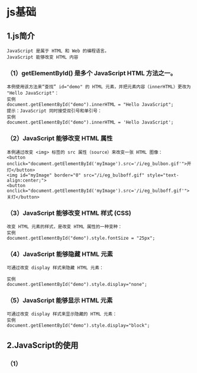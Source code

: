 # js基础
## 1.js简介
    JavaScript 是属于 HTML 和 Web 的编程语言。
    JavaScript 能够改变 HTML 内容
### （1）getElementById() 是多个 JavaScript HTML 方法之一。
    本例使用该方法来“查找” id="demo" 的 HTML 元素，并把元素内容（innerHTML）更改为 "Hello JavaScript"：
    实例
    document.getElementById("demo").innerHTML = "Hello JavaScript";
    提示：JavaScript 同时接受双引号和单引号：
    实例
    document.getElementById("demo").innerHTML = 'Hello JavaScript';

### （2）JavaScript 能够改变 HTML 属性
    本例通过改变 <img> 标签的 src 属性（source）来改变一张 HTML 图像：
    <button onclick="document.getElementById('myImage').src='/i/eg_bulbon.gif'">开灯</button>
    <img id="myImage" border="0" src="/i/eg_bulboff.gif" style="text-align:center;">
    <button onclick="document.getElementById('myImage').src='/i/eg_bulboff.gif'">关灯</button>

### （3）JavaScript 能够改变 HTML 样式 (CSS)
    改变 HTML 元素的样式，是改变 HTML 属性的一种变种：
    实例
    document.getElementById("demo").style.fontSize = "25px";

### （4）JavaScript 能够隐藏 HTML 元素
    可通过改变 display 样式来隐藏 HTML 元素：

    实例
    document.getElementById("demo").style.display="none";

### （5）JavaScript 能够显示 HTML 元素
    可通过改变 display 样式来显示隐藏的 HTML 元素：
    实例
    document.getElementById("demo").style.display="block";

## 2.JavaScript的使用
### （1）<script> 标签
    在 HTML 中，JavaScript 代码必须位于 <script> 与 </script> 标签之间。
    实例
    <script>
    document.getElementById("demo").innerHTML = "我的第一段 JavaScript";
    </script>
    注释：旧的 JavaScript 例子也许会使用 type 属性：<script type="text/javascript">。
    注释：type 属性不是必需的。JavaScript 是 HTML 中的默认脚本语言。

### （2）JavaScript 函数和事件
    JavaScript 函数是一种 JavaScript 代码块，它可以在调用时被执行。
    例如，当发生事件时调用函数，比如当用户点击按钮时。
### （3）JavaScript的位置
#### 内部脚本
    您能够在 HTML 文档中放置任意数量的脚本。
    脚本可被放置与 HTML 页面的 <body> 或 <head> 部分中，或兼而有之。
    提示：把脚本置于 <body> 元素的底部，可改善显示速度，因为脚本编译会拖慢显示。

#### 外部脚本
##### 外部脚本位置
    脚本可放置与外部文件中：
    外部文件：myScript.js
    function myFunction() {
        document.getElementById("demo").innerHTML = "段落被更改。";
    }
    外部脚本很实用，如果相同的脚本被用于许多不同的网页。
    JavaScript 文件的文件扩展名是 .js。
##### 外部脚本使用
    如需使用外部脚本，请在 <script> 标签的 src (source) 属性中设置脚本的名称：
    实例
    <script src="myScript.js"></script>
    注释：外部脚本不能包含 <script> 标签。

##### 外部 JavaScript 的优势
    在外部文件中放置脚本有如下优势：
    分离了 HTML 和代码
    使 HTML 和 JavaScript 更易于阅读和维护
    已缓存的 JavaScript 文件可加速页面加载
    如需向一张页面添加多个脚本文件 - 请使用多个 script 标签：
    实例
    <script src="myScript1.js"></script>
    <script src="myScript2.js"></script>
##### 外部引用
    可通过完整的 URL 或相对于当前网页的路径引用外部脚本：
    本例使用完整的 URL 来链接至脚本：
    实例
    <script src="https://www.w3school.com.cn/js/myScript1.js"></script>
    本例使用了位于当前网站上指定文件夹中的脚本：
    实例
    <script src="/js/myScript1.js"></script>
    本例链接了与当前页面相同文件夹的脚本：
    实例
    <script src="myScript1.js"></script>
 
    您能够在 HTML 文件路径中学习更多有关文件路径的知识 
### 3.JavaScript 输出
    JavaScript 不提供任何内建的打印或显示函数。

    JavaScript 显示方案
    JavaScript 能够以不同方式“显示”数据：
    使用 window.alert() 写入警告框
    使用 document.write() 写入 HTML 输出
    使用 innerHTML 写入 HTML 元素
    使用 console.log() 写入浏览器控制台
#### （1）使用 innerHTML
    如需访问 HTML 元素，JavaScript 可使用 document.getElementById(id) 方法。
    id 属性定义 HTML 元素。innerHTML 属性定义 HTML 内容：

    实例
    <!DOCTYPE html>
    <html>
    <body>
        <h1>我的第一张网页</h1>
        <p>我的第一个段落</p>
        <p id="demo"></p>

    <script>
        document.getElementById("demo").innerHTML = 5 + 6;
    </script>
    </body>
    </html> 
    提示：更改 HTML 元素的 innerHTML 属性是在 HTML 中显示数据的常用方法。

#### （2）使用 document.write()
    出于测试目的，使用 document.write() 比较方便：
    实例
    <!DOCTYPE html>
    <html>
    <body>
        <h1>我的第一张网页</h1>
        <p>我的第一个段落</p>
    <script>
        document.write(5 + 6);
    </script>
    </body>
    </html> 
    注意：在 HTML 文档完全加载后使用 document.write() 将删除所有已有的 HTML ：
    实例
    <!DOCTYPE html>
    <html>
    <body>
        <h1>我的第一张网页</h1>
        <p>我的第一个段落</p>
    <button onclick="document.write(5 + 6)">试一试</button>
    </body>
    </html>
    提示：document.write() 方法仅用于测试。

#### （3）使用 window.alert()
    您能够使用警告框来显示数据：
    实例
    <!DOCTYPE html>
    <html>
    <body>
        <h1>我的第一张网页</h1>
        <p>我的第一个段落</p>
    <script>
        window.alert(5 + 6);
    </script>

    </body>
    </html> 
 
    使用 console.log()
    在浏览器中，您可使用 console.log() 方法来显示数据。
    请通过 F12 来激活浏览器控制台，并在菜单中选择“控制台”。
    实例
    <!DOCTYPE html>
    <html>
    <body>
        <h1>我的第一张网页</h1>
        <p>我的第一个段落</p>
    <script>
        console.log(5 + 6);
    </script>

    </body>
    </html>
## 3.js语法句
    在 HTML 中，JavaScript 语句是由 web 浏览器“执行”的“指令”。

    实例
    var x, y, z;	// 语句 1
    x = 22;		// 语句 2
    y = 11;		// 语句 3
    z = x + y;	// 语句 4
### （1）JavaScript 语句由以下构成：

    值、运算符、表达式、关键词和注释。

    这条语句告诉浏览器在 id="demo" 的 HTML 元素中输出 "Hello Kitty."：
    实例
    document.getElementById("demo").innerHTML = "Hello Kitty.";
    大多数 JavaScript 程序都包含许多 JavaScript 语句。
    这些语句会按照它们被编写的顺序逐一执行。
    注释：JavaScript 程序（以及 JavaScript 语句）常被称为 JavaScript 代码。
### （2）分号分隔 JavaScript 语句。
        a = 5;
        b = 6;
        c = a + b;
    如果有分号分隔，允许在同一行写多条语句：
    a = 5; b = 6; c = a + b;
    您可能在网上看到不带分号的例子。
    提示：以分号结束语句不是必需的，但我们仍然强烈建议您这么做。

### （3）JavaScript 空白字符
    JavaScript 会忽略多个空格。您可以向脚本添加空格，以增强可读性。
    下面这两行是相等的：
    var person = "Bill";
    var person="Bill"; 
    在运算符旁边（ = + - * / ）添加空格是个好习惯：
    var x = y + z;
### （4）JavaScript 行长度和折行
    为了达到最佳的可读性，程序员们常常喜欢把代码行控制在 80 个字符以内。
    如果 JavaScript 语句太长，对其进行折行的最佳位置是某个运算符：
    实例
    document.getElementById("demo").innerHTML =
    "Hello Kitty.";
### （5）JavaScript 代码块
    JavaScript 语句可以用花括号（{...}）组合在代码块中。
    代码块的作用是定义一同执行的语句。
    您会在 JavaScript 中看到成块组合在一起的语句：
    实例
    function myFunction() {
        document.getElementById("demo").innerHTML = "Hello Kitty.";
        document.getElementById("myDIV").innerHTML = "How are you?";
    }

### （6）JavaScript 关键词
    JavaScript 语句常常通过某个关键词来标识需要执行的 JavaScript 动作。
    关键词	        描述
    break	        终止 switch 或循环。
    continue	    跳出循环并在顶端开始。
    debugger	    停止执行 JavaScript，并调用调试函数（如果可用）。
    do ... while	执行语句块，并在条件为真时重复代码块。
    for	            标记需被执行的语句块，只要条件为真。
    function	    声明函数。
    if ... else	    标记需被执行的语句块，根据某个条件。
    return	        退出函数。
    switch	        标记需被执行的语句块，根据不同的情况。
    try ... catch	对语句块实现错误处理。
    var	            声明变量。
    注释：JavaScript 关键词指的是保留的单词。保留词无法用作变量名。
## 4.js语法
    javaScript 语法是一套规则，它定义了 JavaScript 的语言结构。
    var x, y;	// 如何声明变量
    x = 7; y = 8;	// 如何赋值
    z = x + y;	// 如何计算值
 ### (1)JavaScript 值
    JavaScript 语句定义两种类型的值：混合值和变量值。
    混合值被称为字面量（literal）。变量值被称为变量。
### (2)JavaScript 字面量
#### 书写混合值最重要的规则是：
        写数值有无小数点均可：
#### 字符串是文本，由双引号或单引号包围：
        "Bill Gates"
        'Bill Gates' 
### （3）JavaScript 变量
    在编程语言中，变量用于存储数据值。
    JavaScript 使用 var 关键词来声明变量。
    = 号用于为变量赋值。
    在本例中，x 被定义为变量。然后，x 被赋的值是 7：
        var x;
        x = 7;
### (4)JavaScript 运算符
    JavaScript 使用算数运算符（+ - * /）来计算值：
        (7 + 8) * 10
    JavaScript 使用赋值运算符（=）向变量赋值：
        var x, y;
        var x = 7;
        var y = 8;
#### (5)JavaScript 表达式
    表达式是值、变量和运算符的组合，计算结果是值。
        6 * 10
    表达式也可包含变量值：
        x * 10
    值可以是多种类型，比如数值和字符串。
    例如，"Bill" + " " + "Gates"，计算为 "Bill Gates"：
#### (6)JavaScript 关键词
    JavaScript 关键词用于标识被执行的动作。
    var 关键词告知浏览器创建新的变量：
    var x = 7 + 8;
    var y = x * 10; 
 
#### (7)JavaScript 注释
    并非所有 JavaScript 语句都被“执行”。
    双斜杠 // 或 /* 与 */ 之间的代码被视为注释。
    注释会被忽略，不会被执行：
    var x = 7;   // 会执行
    // var x = 8;   不会执行
 
#### (8)JavaScript 标识符
##### 标识符是名称。
        在 JavaScript 中，标识符用于命名变量（以及关键词、函数和标签）。
        在大多数编程语言中，合法名称的规则大多相同。
##### 在 JavaScript 中，首字符必须是字母、下划线（-）或美元符号（$）。
        连串的字符可以是字母、数字、下划线或美元符号。
        提示：数值不可以作为首字符。这样，JavaScript 就能轻松区分标识符和数值。

##### JavaScript 对大小写敏感
    所有 JavaScript 标识符对大小写敏感。
    变量 lastName 和 lastname，是两个不同的变量。
        lastName = "Gates";
        lastname = "Jobs"; 
    JavaScript 不会把 VAR 或 Var 译作关键词 var。

##### JavaScript 与驼峰式大小写
    历史上，程序员曾使用三种把多个单词连接为一个变量名的方法：
    连字符：
        first-name, last-name, master-card, inter-city.
    注释：JavaScript 中不能使用连字符。它是为减法预留的。
    下划线：
        first_name, last_name, master_card, inter_city.
    驼峰式大小写（Camel Case）：
        FirstName, LastName, MasterCard, InterCity.
        camelCase
    JavaScript 程序员倾向于使用以小写字母开头的驼峰大小写：
        firstName, lastName, masterCard, interCity
##### JavaScript 字符集
    JavaScript 使用 Unicode 字符集。
    Unicode 覆盖世界上几乎所有的字符、标点和符号。
## JavaScript 注释
    JavaScript 注释用于解释 JavaScript 代码，增强其可读性。
    JavaScript 注释也可以用于在测试替代代码时阻止执行。

### 1.单行注释
    单行注释以 // 开头。
    任何位于 // 与行末之间的文本都会被 JavaScript 忽略（不会执行）。
    本例在每条代码行之前使用单行注释：
    实例
    // 改变标题：
        document.getElementById("myH").innerHTML = "我的第一张页面";
    // 改变段落：
        document.getElementById("myP").innerHTML = "我的第一个段落。";

    本例在每行结尾处使用了单行注释来解释代码：
    实例
        var x = 5;      // 声明 x，为其赋值 5
        var y = x + 2;  // 声明 y，为其赋值 x + 2
   
### 2.多行注释
        多行注释以 /* 开头，以 */ 结尾。
        任何位于 /* 和 */ 之间的文本都会被 JavaScript 忽略。
    本例使用多行注释（注释块）来解释代码：
    实例
        /*
        下面的代码会改变
        网页中
        id = "myH" 的标题
        以及 id = "myP" 的段落：
        */
        document.getElementById("myH").innerHTML = "我的第一张页面";
        document.getElementById("myP").innerHTML = "我的第一个段落。"; 

### 3.使用注释来阻止执行
    使用注释来防止代码执行很适合代码测试。
    在代码行之前添加 // 会把可执行的代码行更改为注释。
    本例使用 // 来阻止代码行的执行：

    实例
        //document.getElementById("myH").innerHTML = "我的第一张页面";
        document.getElementById("myP").innerHTML = "我的第一个段落。"; 
    本例使用注释块来阻止多行代码的执行：
    实例
        /*
        document.getElementById("myH").innerHTML = "我的第一张页面";
        document.getElementById("myP").innerHTML = "我的第一个段落。";
        */
### 4.JavaScript 变量
#### (1)JavaScript 变量是存储数据值的容器。
    在本例中，x、y 和 z 是变量：
    实例
        var x = 7;
        var y = 8;
        var z = x + y; 
    从上例中，您可获得：
        x 存储值 7
        y 存储值 8
        z 存储值 15
    类似代数
    在本例中，price1、price2 以及 total 是变量：
    实例
        var price1 = 7;
        var price2 = 8;
        var price3 = 12;
        var total = price1 + price2 + price3;
    在编程中，类似代数，我们使用变量（比如 price1）来存放值。
    在编程中，类似代数，我们在表达式中使用变量（total = price1 + price2 + price3）。
    从上例中，您可以算出 total 的值是 27。
    提示：JavaScript 变量是存储数据值的容器。

#### (2)赋值运算符
    在 JavaScript 中，等号（=）是赋值运算符，而不是“等于”运算符。
    这一点与代数不同。下面的代码在代数中是不合理的：
        x = x + 5
    然而在 JavaScript 中，它非常合理：把 x + 5 的值赋给 x。
    （计算 x + 5 的值并把结果放入 x 中。x 的值递增 5。）
    注释：JavaScript 中的“等于”运算符是 ==。

#### (3)JavaScript 数据类型
    JavaScript 变量可存放数值，比如 100，以及文本值，比如 "Bill Gates"。
    在编程中，文本值被称为字符串。
    JavaScript 可处理多种数据类型，但是现在，我们只关注数值和字符串值。
##### 字符串被包围在双引号或单引号中。数值不用引号。
    如果把数值放在引号中，会被视作文本字符串。
    实例
        var pi = 3.14;
        var person = "Bill Gates";
        var answer = 'How are you!';
#### (4)声明（创建） JavaScript 变量
    在 JavaScript 中创建变量被称为“声明”变量。
    您可以通过 var 关键词来声明 JavaScript 变量：
        var carName;
    声明之后，变量是没有值的。（技术上，它的值是 undefined。）
    如需赋值给变量，请使用等号：
        carName = "porsche";
    您可以在声明变量时向它赋值：
        var carName = "porsche";
    在上面的例子中，我们创建了名为 carName 的变量，并向其赋值 "porsche"。

    然后，我们在 id="demo" 的 HTML 段落中“输出”该值：
    实例
        <p id="demo"></p>
        <script>
        var carName = "porsche";
        document.getElementById("demo").innerHTML = carName; 
        </script>
    提示：在脚本的开头声明所有变量是个好习惯！

#### (5)一条语句，多个变量
    您可以在一条语句中声明许多变量,以 var 作为语句的开头，并以逗号分隔变量：
        var person = "Bill Gates", carName = "porsche", price = 15000;
    声明可横跨多行：
        var person = "Bill Gates",
        carName = "porsche",
        price = 15000;
#### (6)Value = undefined
    在计算机程序中，被声明的变量经常是不带值的。值可以是需被计算的内容，或是之后被提供的数据，比如数据输入。
    不带有值的变量，它的值将是 undefined。
    变量 carName 在这条语句执行后的值是 undefined：
    实例
        var carName;
#### (7)重复声明 JavaScript 变量
    如果再次声明某个 JavaScript 变量，将不会丢它的值。
    在这两条语句执行后，变量 carName 的值仍然是 "porsche"：
    实例
        var carName = "porsche";
        var carName; 
#### (8)JavaScript 算术
    与代数类似，您能够通过 JavaScript 变量进行算术运算，使用 = 和 + 之类的运算符：

    实例
        var x = 3 + 5 + 8;
    字符串也可以使用加号，但是字符串将被级联：

    实例
        var x = "Bill" + " " + "Gates";
        
    还可以试试这个：
    实例
        var x = "8" + 3 + 5;
    提示：如果把要给数值放入引号中，其余数值会被视作字符串并被级联。

    现在试试这个：
    实例
        var x = 3 + 5 + "8";
### 5.JavaScript Let
    ES2015 引入了两个重要的 JavaScript 新关键词：let 和 const。
    这两个关键字在 JavaScript 中提供了块作用域（Block Scope）变量（和常量）。
    在 ES2015 之前，JavaScript 只有两种类型的作用域：全局作用域和函数作用域。
#### （1）全局作用域
    全局（在函数之外）声明的变量拥有全局作用域。
    实例
        var carName = "porsche";
        // 此处的代码可以使用 carName
        function myFunction() {
        // 此处的代码也可以使用 carName
        }
    全局变量可以在 JavaScript 程序中的任何位置访问。

#### （2）函数作用域
    局部（函数内）声明的变量拥有函数作用域。
    实例
        // 此处的代码不可以使用 carName
        function myFunction() {
            var carName = "porsche";
            // code here CAN use carName
        }
        // 此处的代码不可以使用 carName
    局部变量只能在它们被声明的函数内访问。

#### （3）JavaScript 块作用域
    通过 var 关键词声明的变量没有块作用域。
    在块 {} 内声明的变量可以从块之外进行访问。
    实例
        { 
        var x = 10; 
        }
        // 此处可以使用 x
    在 ES2015 之前，JavaScript 是没有块作用域的。
    可以使用 let 关键词声明拥有块作用域的变量。
    在块 {} 内声明的变量无法从块外访问：

    实例
        { 
        let x = 10;
        }
        // 此处不可以使用 x
#### （4）重新声明变量
    使用 var 关键字重新声明变量会带来问题。
    在块中重新声明变量也将重新声明块外的变量：
    实例
        var x = 10;
        // 此处 x 为 10
        { 
        var x = 6;
        // 此处 x 为 6
        }
        // 此处 x 为 6
    使用 let 关键字重新声明变量可以解决这个问题。
    在块中重新声明变量不会重新声明块外的变量：
    实例
        var x = 10;
        // 此处 x 为 10
        { 
        let x = 6;
        // 此处 x 为 6
        }
        // 此处 x 为 10
    
    下表定义了第一个完全支持 let 关键词的浏览器版本：
#### （4）循环作用域
##### 在循环中使用 var：
    实例
    var i = 7;
    for (var i = 0; i < 10; i++) {
    // 一些语句
        }
    // 此处，i 为 10

##### 在循环中使用 let：

    实例
    let i = 7;
    for (let i = 0; i < 10; i++) {
    // 一些语句
    }
    // 此处 i 为 7
    在第一个例子中，在循环中使用的变量使用 var 重新声明了循环之外的变量。
    在第二个例子中，在循环中使用的变量使用 let 并没有重新声明循环外的变量。
    如果在循环中用 let 声明了变量 i，那么只有在循环内，变量 i 才是可见的。

#### （5）函数作用域
    在函数内声明变量时，使用 var 和 let 很相似。
    它们都有函数作用域：
    function myFunction() {
        var carName = "porsche";   // 函数作用域
    }
    function myFunction() {
        let carName = "porsche";   // 函数作用域
    }
#### （6）全局作用域
    块外声明声明，那么 var 和 let 也很相似。
    它们都拥有全局作用域：
    var x = 10;       // 全局作用域
    let y = 6;       // 全局作用域
#### （7）HTML 中的全局变量
    使用 JavaScript 的情况下，全局作用域是 JavaScript 环境。
    在 HTML 中，全局作用域是 window 对象。
    通过 var 关键词定义的全局变量属于 window 对象：
        实例
        var carName = "porsche";
        // 此处的代码可使用 window.carName

    通过 let 关键词定义的全局变量不属于 window 对象：
        实例
        let carName = "porsche";
        // 此处的代码不可使用 window.carName
#### （8）重新声明
##### 允许在程序的任何位置使用 var 重新声明 JavaScript 变量：
        实例
        var x = 10;
        // 现在，x 为 10
        var x = 6;
        // 现在，x 为 6

##### 在相同的作用域，或在相同的块中，通过 let 重新声明一个 var 变量是不允许的：
        实例
        var x = 10;       // 允许
        let x = 6;       // 不允许

        {
        var x = 10;   // 允许
        let x = 6;   // 不允许
        }
    在相同的作用域，或在相同的块中，通过 let 重新声明一个 let 变量是不允许的：

    实例
        let x = 10;       // 允许
        let x = 6;       // 不允许

        {
        let x = 10;   // 允许
        let x = 6;   // 不允许
        }
    在相同的作用域，或在相同的块中，通过 var 重新声明一个 let 变量是不允许的：

    实例
        let x = 10;       // 允许
        var x = 6;       // 不允许

        {
        let x = 10;   // 允许
        var x = 6;   // 不允许
        }
    在不同的作用域或块中，通过 let 重新声明变量是允许的：

    实例
    let x = 6;       // 允许

    {
    let x = 7;   // 允许
    }

    {
    let x = 8;   // 允许
    }
#### （8）提升
    通过 var 声明的变量会提升到顶端。如果您不了解什么是提升（Hoisting），请学习我们的提升这一章。
    您可以在声明变量之前就使用它：
        实例
        // 在此处，您可以使用 carName
        var carName;
    通过 let 定义的变量不会被提升到顶端。
    在声明 let 变量之前就使用它会导致 ReferenceError。
    变量从块的开头一直处于“暂时死区”，直到声明为止：
    实例
    // 在此处，您不可以使用 carName
    let carName;
### 6.JavaScript Const
    通过 const 定义的变量与 let 变量类似，但不能重新赋值：
        实例
        const PI = 3.141592653589793;
        PI = 3.14;      // 会出错
        PI = PI + 10;   // 也会出错
#### （1）块作用域
    在块作用域内使用 const 声明的变量与 let 变量相似。
    在本例中，x 在块中声明，不同于在块之外声明的 x：
        实例
        var x = 10;
        // 此处，x 为 10
        { 
        const x = 6;
        // 此处，x 为 6
        }
        // 此处，x 为 10
#### （2）在声明时赋值
    JavaScript const 变量必须在声明时赋值：
        const PI = 3.14159265359;
    不是真正的常数
    关键字 const 有一定的误导性。

    它没有定义常量值。它定义了对值的常量引用。

    因此，我们不能更改常量原始值，但我们可以更改常量对象的属性。

 #### （3）原始值
##### 如果我们将一个原始值赋给常量，我们就不能改变原始值：

        实例
        const PI = 3.141592653589793;
        PI = 3.14;      // 会出错
        PI = PI + 10;   // 也会出错
#### （4）常量对象可以更改
    您可以更改常量对象的属性：

        实例
        // 您可以创建 const 对象：
        const car = {type:"porsche", model:"911", color:"Black"};

    // 您可以更改属性：
        car.color = "White";

    // 您可以添加属性：
    car.owner = "Bill";
    但是您无法重新为常量对象赋值：

        实例
        const car = {type:"porsche", model:"911", color:"Black"};
        car = {type:"Volvo", model:"XC60", color:"White"};    // ERROR
#### （5）常量数组可以更改
    您可以更改常量数组的元素：

    实例
    // 您可以创建常量数组：
        const cars = ["Audi", "BMW", "porsche"];

    // 您可以更改元素：
        cars[0] = "Honda";

    // 您可以添加元素：
        cars.push("Volvo");
    但是您无法重新为常量数组赋值：
        实例
        const cars = ["Audi", "BMW", "porsche"];
        cars = ["Honda", "Toyota", "Volvo"];    // ERROR
#### （6）重新声明
    在程序中的任何位置都允许重新声明 JavaScript var 变量：

    实例
    var x = 2;    //  允许
    var x = 3;    //  允许
    x = 4;        //  允许
    在同一作用域或块中，不允许将已有的 var 或 let 变量重新声明或重新赋值给 const：

    实例
        var x = 2;         // 允许
            const x = 2;       // 不允许
        {
        let x = 2;     // 允许
            const x = 2;   // 不允许
        }
    在同一作用域或块中，为已有的 const 变量重新声明声明或赋值是不允许的：

    实例
    const x = 2;       // 允许
    const x = 3;       // 不允许
    x = 3;             // 不允许
    var x = 3;         // 不允许
    let x = 3;         // 不允许

    {
    const x = 2;   // 允许
    const x = 3;   // 不允许
    x = 3;         // 不允许
    var x = 3;     // 不允许
    let x = 3;     // 不允许
    }
    在另外的作用域或块中重新声明 const 是允许的：

    实例
    const x = 2;       // 允许

    {
    const x = 3;   // 允许
    }

    {
    const x = 4;   // 允许
    }
 #### （7）提升
    通过 var 定义的变量会被提升到顶端。如果您不了解什么是提升（Hoisting）。
    const 变量不能在声明之前使用：
### 7.JavaScript 运算符
#### （1）JavaScript 算数运算符
    +   加法
    -   减法
    *   乘法
    /	除法
    %	取模（余数）
    ++	递加
    --	递减
    **	幂（ES2016）
#### （2）JavaScript 赋值运算符

    =	    x = y	    x = y
    +=	    x += y	    x = x + y
    -=	    x -= y	    x = x - y
    *=	    x *= y	    x = x * y
    /=	    x /= y	    x = x / y
    %=	    x %= y	    x = x % y
    <<=	    x <<= y	    x = x << y
    >>=	    x >>= y	    x = x >> y
    >>>=	x >>>= y	x = x >>> y
    &=	    x &= y	    x = x & y
    ^=	    x ^= y	    x = x ^ y
    |=	    x |= y	    x = x | y
    **=	    x **= y	    x = x ** y
    加法赋值运算符（+=）向变量添加一个值。
#### （3）JavaScript 字符串运算符
##### 字符串进行相加
    + 运算符可以字符串进行相加（级联运算符）。
    += 赋值运算符也可用于相加（级联）字符串：
        实例
        txt1 = "Hello ";
        txt1 += "Kitty!"; 
        txt1 的结果将是：
        Hello Kitty!

##### 字符串和数字的相加
    相加两个数字，将返回和，但对一个数字和一个字符串相加将返回一个字符串：
        实例
        x = 7 + 8;
        y = "7" + 8;
        z = "Hello" + 7;
        x、y 和 z 的结果将是：

        15
        78
        Hello7
 

#### （4）JavaScript 比较运算符
    ==	等于
    ===	等值等型
    !=	不相等
    !==	不等值或不等型
    >	大于
    <	小于
    >=	大于或等于
    <=	小于或等于
    ?	三元运算符

#### (5)JavaScript 逻辑运算符
    运算符	描述
    &&	逻辑与
    ||	逻辑或
    !	逻辑非

#### (6)JavaScript 类型运算符
    运算符	描述
    typeof	返回变量的类型。
    instanceof	返回 true，如果对象是对象类型的实例。

#### (7)JavaScript 位运算符
    位运算符处理 32 位数。
    该运算中的任何数值运算数都会被转换为 32 位的数。结果会被转换回 JavaScript 数。

    运算符	描述	例子	等同于	结果	十进制
    &	与	5 & 1	0101 & 0001	0001	1
    |	或	5 | 1	0101 | 0001	0101	5
    ~	非	~ 5	~0101	1010	10
    ^	异或	5 ^ 1	0101 ^ 0001	0100	4
    <<	零填充左位移	5 << 1	0101 << 1	1010	10
    >>	有符号右位移	5 >> 1	0101 >> 1	0010	2
    >>>	零填充右位移	5 >>> 1	0101 >>> 1	0010	2
    上例使用 4 位无符号的例子。但是 JavaScript 使用 32 位有符号数。
    因此，在 JavaScript 中，~ 5 不会返回 10，而是返回 -6。
### 8.JavaScript 数据类型
    值类型(基本类型)：字符串（String）、数字(Number)、布尔(Boolean)、空（Null）、未定义（Undefined）、Symbol。
    引用数据类型（对象类型）：对象(Object)、数组(Array)、函数(Function)，还有两个特殊的对象：正则（RegExp）和日期（Date）。
    注：Symbol 是 ES6 引入了一种新的原始数据类型，表示独一无二的值。

#### （1）JavaScript 拥有动态类型
    这意味着相同的变量可用作不同的类型：
    实例
        var x;               // x 为 undefined
        var x = 5;           // 现在 x 为数字
        var x = "John";      // 现在 x 为字符串

    变量的数据类型可以使用 typeof 操作符来查看：
        实例
        typeof "John"                // 返回 string
        typeof 3.14                  // 返回 number
        typeof false                 // 返回 boolean
        typeof [1,2,3,4]             // 返回 object
        typeof {name:'John', age:34} // 返回 object
    typeof 运算符可返回以下
    string
    number
    boolean
    undefined
    typeof 运算符把对象、数组或 null 返回 object。
    typeof 运算符不会把函数返回 object。


 #### (2)JavaScript 字符串 (String)
    字符串是存储字符（比如 "Bill Gates"）的变量。
    字符串可以是引号中的任意文本。您可以使用单引号或双引号：
        实例
        var carname="Volvo XC60";
        var carname='Volvo XC60';
    您可以在字符串中使用引号，只要不匹配包围字符串的引号即可：

        实例
        var answer="It's alright";
        var answer="He is called 'Johnny'";
        var answer='He is called "Johnny"';

 #### (4)JavaScript 数字 (Nunber)
    JavaScript 只有一种数字类型。数字可以带小数点，也可以不带：
        实例
        var x1=34.00;      //使用小数点来写
        var x2=34;         //不使用小数点来写
    极大或极小的数字可以通过科学（指数）计数法来书写：
        实例
        var y=123e5;      // 12300000
        var z=123e-5;     // 0.00123

#### （5）JavaScript 布尔 (Boolean)
    布尔（逻辑）只能有两个值：true 或 false。
        var x=true;
        var y=false;
    布尔常用在条件测试中。
#### （6）JavaScript 数组
    下面的代码创建名为 cars 的数组：
        var cars=new Array();
        cars[0]="Saab";
        cars[1]="Volvo";
        cars[2]="BMW";
    或者:
        var cars=new Array("Saab","Volvo","BMW");
    或者:
        var cars=["Saab","Volvo","BMW"];

    数组下标是基于零的，所以第一个项目是 [0]，第二个是 [1]，以此类推。

#### （7）JavaScript 对象
    对象由花括号分隔。在括号内部，对象的属性以名称和值对的形式 (name : value) 来定义。属性由逗号分隔：

    var person={firstname:"John", lastname:"Doe", id:5566};
    上面例子中的对象 (person) 有三个属性：firstname、lastname 以及 id。

    空格和折行无关紧要。声明可横跨多行：
        var person={
        firstname : "John",
        lastname  : "Doe",
        id        :  5566
        };

    对象属性有两种寻址方式：
        实例
        name=person.lastname;
        name=person["lastname"];


#### （8）Undefined 和 Null
    Undefined 这个值表示变量不含有值。
    Undefined 与 null 的值相等，但类型不相等：
    可以通过将变量的值设置为 null 来清空变量。
        实例
        cars=null;
        person=null;


#### （9）声明变量类型
    当您声明新变量时，可以使用关键词 "new" 来声明其类型：
    var carname=new String;     //避免，这样声明会增加复杂度
    var x=      new Number;     //避免，这样声明会增加复杂度
    var y=      new Boolean;    //避免，这样声明会增加复杂度
    var cars=   new Array; 
    var person= new Object;
    JavaScript 变量均为对象。当您声明一个变量时，就创建了一个新的对象。
### 9.JavaScript 对象
    
#### （1）JavaScript 对象
    在 JavaScript中，几乎所有的事物都是对象。
    对象也是一个变量，但对象可以包含多个值（多个变量），每个值以 name:value 对呈现。
        var car = {name:"Fiat", model:500, color:"white"};
    在以上实例中，3 个值 ("Fiat", 500, "white") 赋予变量 car。
    JavaScript 对象是变量的容器。
#### （2）对象定义
    你可以使用字符来定义和创建 JavaScript 对象:
    实例
        var person = {firstName:"John", lastName:"Doe", age:50, eyeColor:"blue"};
    定义 JavaScript 对象可以跨越多行，空格跟换行不是必须的：

        实例
        var person = {
            firstName:"John",
            lastName:"Doe",
            age:50,
            eyeColor:"blue"
        };
 

#### （3）对象属性
    可以说 "JavaScript 对象是变量的容器"。
    但是，我们通常认为 "JavaScript 对象是键值对的容器"。
    键值对通常写法为 name : value (键与值以冒号分割)。
    键值对在 JavaScript 对象通常称为 对象属性。
    对象键值对的写法类似于：
        PHP 中的关联数组
        Python 中的字典
        C 语言中的哈希表
        Java 中的哈希映射
        Ruby 和 Perl 中的哈希表
#### （4）访问对象属性
    你可以通过两种方式访问对象属性:
        实例 1
        person.lastName;

        实例 2
        person["lastName"];

    

#### （5）对象方法
    对象的方法定义了一个函数，并作为对象的属性存储。
    对象方法通过添加 () 调用 (作为一个函数)。
    该实例访问了 person 对象的 fullName() 方法:
        name = person.fullName(); 
    如果你要访问 person 对象的 fullName 属性，它将作为一个定义函数的字符串返回：

    JavaScript 对象是属性和方法的容器。
    在随后的教程中你将学习到更多关于函数，属性和方法的知识。

 #### （6）访问对象方法
    你可以使用以下语法创建对象方法：
        methodName : function() {
            // 代码 
        }
    你可以使用以下语法访问对象方法：
        实例
            objectName.methodName()
    通常 fullName() 是作为 person 对象的一个方法， fullName 是作为一个属性。
    如果使用 fullName 属性，不添加 (), 它会返回函数的定义：
#### （7）this 关键词
    在函数定义中，this 引用该函数的“拥有者”。
### 10.JavaScript 函数
    JavaScript 函数是被设计为执行特定任务的代码块。
    JavaScript 函数会在某代码调用它时被执行。

        实例
        function myFunction(p1, p2) {
            return p1 * p2;              // 该函数返回 p1 和 p2 的乘积
        }
#### （1）JavaScript 函数语法
    JavaScript 函数通过 function 关键词进行定义，其后是函数名和括号 ()。
    圆括号可包括由逗号分隔的参数：
         (参数 1, 参数 2, ...)
    由函数执行的代码被放置在花括号中：{}
        function name(参数 1, 参数 2, 参数 3) {
            要执行的代码
        }
    在函数中，参数是局部变量。
#### （2）函数调用
    函数中的代码将在其他代码调用该函数时执行：
        当事件发生时（当用户点击按钮时）
        当 JavaScript 代码调用时
        自动的（自调用）


#### （3）函数返回
    当 JavaScript 到达 return 语句，函数将停止执行。
    如果函数被某条语句调用，JavaScript 将在调用语句之后“返回”执行代码。
    函数通常会计算出返回值。这个返回值会返回给调用者：
        实例
        计算两个数的乘积，并返回结果：

        var x = myFunction(7, 8);        // 调用函数，返回值被赋值给 x

        function myFunction(a, b) {
            return a * b;                // 函数返回 a 和 b 的乘积
        }
        x 的结果将是：
        56
#### （4）为何使用函数？
    能够对代码进行复用：只要定义一次代码，就可以多次使用它。
    能够多次向同一函数传递不同的参数，以产生不同的结果。

        实例
        把华氏度转换为摄氏度：
        function toCelsius(fahrenheit) {
            return (5/9) * (fahrenheit-32);
        }

        document.getElementById("demo").innerHTML = toCelsius(77);
#### （5） () 运算符调用函数
    使用上面的例子，toCelsius 引用的是函数对象，而 toCelsius() 引用的是函数结果。

        实例
        访问没有 () 的函数将返回函数定义：

        function toCelsius(fahrenheit) {
            return (5/9) * (fahrenheit-32);
        }

    document.getElementById("demo").innerHTML = toCelsius;
#### （6）用作变量值的函数
    函数的使用方法与变量一致，在所有类型的公式、赋值和计算中。
    使用变量来存储函数的值：
        var x = toCelsius(77);
        var text = "The temperature is " + x + " Celsius";
    您能够把函数当做变量值直接使用：
        var text = "The temperature is " + toCelsius(77) + " Celsius";
    局部变量
        在 JavaScript 函数中声明的变量，会成为函数的局部变量。

    局部变量只能在函数内访问。
        实例
        // 此处的代码不能使用 carName

        function myFunction() {
            var carName = "Volvo";
            // 此处的代码可以使用 carName
        }
        // 此处的代码不能使用 carName

    由于局部变量只能被其函数识别，因此可以在不同函数中使用相同名称的变量。
    局部变量在函数开始时创建，在函数完成时被删除。
### 11.JavaScript 事件
    HTML 事件是发生在 HTML 元素上的“事情”。
    当在 HTML 页面中使用 JavaScript 时，JavaScript 能够“应对”这些事件。

#### (1)HTML 事件
    HTML 事件可以是浏览器或用户做的某些事情。
        下面是 HTML 事件的一些例子：
        HTML 网页完成加载
        HTML 输入字段被修改
        HTML 按钮被点击

    通常，当事件发生时，用户会希望做某件事。JavaScript 允许您在事件被侦测到时执行代码。
    通过 JavaScript 代码，HTML 允许您向 HTML 元素添加事件处理程序。

    使用单引号：
        <element event='一些 JavaScript'>
    使用双引号：
        <element event="一些 JavaScript">
##### 在下面的例子中，onclick 属性（以及代码）被添加到 <button> 元素：
        实例
        <button onclick='document.getElementById("demo").innerHTML=Date()'>现在的时间是？</button>
    在上面的例子中，JavaScript 代码改变了 id="demo" 的元素的内容。

##### 在接下来的例子中，代码（使用 this.innerHTML）改变了其自身元素的内容：

        实例
        <button onclick="this.innerHTML=Date()">现在的时间是？</button>
    
##### JavaScript 代码通常有很多行。事件属性调用函数更为常见：

        实例
        <button onclick="displayDate()">现在的时间是？</button>
    
#### 常见的 HTML 事件
    事件	描述
    onchange	HTML 元素已被改变
    onclick	    用户点击了 HTML 元素
    onmouseover	用户把鼠标移动到 HTML 元素上
    onmouseout	用户把鼠标移开 HTML 元素
    onkeydown	用户按下键盘按键
    onload	    浏览器已经完成页面加载
